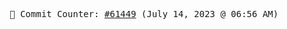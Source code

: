 <p align="center">
    <samp>
        📮 Commit Counter: <a href="https://github.com/Javascript-void0/Javascript-void0/commits/main">#61449</a> (July 14, 2023 @ 06:56 AM)
    </samp>
</p>